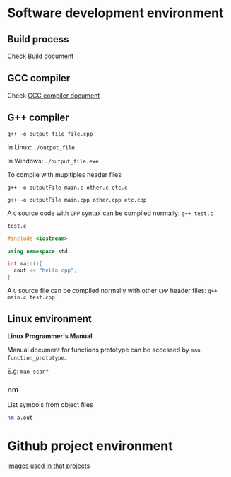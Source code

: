 # Software development environment

## Build process

Check [Build document](Build.md)

## GCC compiler

Check [GCC compiler document](GCC%20compiler.md)

## G++ compiler

```shell
g++ -o output_file file.cpp
```

In Linux: ``./output_file``

In Windows: ``./output_file.exe``

To compile with mupltiples header files

``g++ -o outputFile main.c other.c etc.c``

``g++ -o outputFile main.cpp other.cpp etc.cpp``

A ``C`` source code with ``CPP`` syntax can be compiled normally: ``g++ test.c``

``test.c``

```cpp
#include <iostream>

using namespace std;

int main(){
  cout << "hello cpp";
}
```

A ``C`` source file can be compiled normally with other ``CPP`` header files: ``g++ main.c test.cpp``

## Linux environment

**Linux Programmer's Manual**

Manual document for functions prototype can be accessed by ``man function_prototype``.

E.g: ``man scanf``

### nm

List symbols from object files

```sh
nm a.out
```

# Github project environment

[Images used in that projects](Images)
